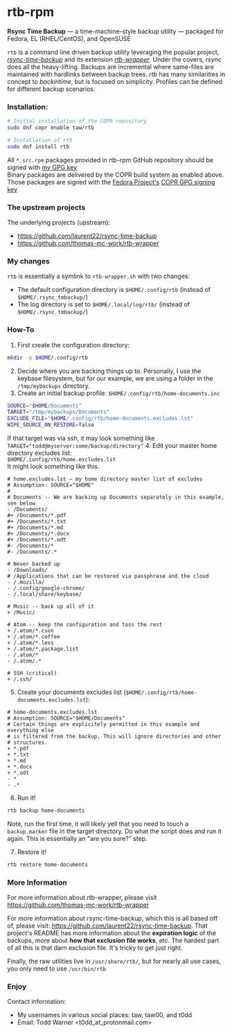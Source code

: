 # rtb-rpm
**Rsync Time Backup** — a time-machine-style backup utility — packaged for Fedora, EL (RHEL/CentOS), and OpenSUSE

`rtb` is a command line driven backup utility leveraging the popular project,
_[rsync-time-backup](https://github.com/laurent22/rsync-time-backup)_ and its
extension _[rtb-wrapper](https://github.com/thomas-mc-work/rtb-wrapper)_. Under
the covers, _rsync_ does all the heavy-lifting. Backups are incremental where
same-files are maintained with hardlinks between backup trees. _rtb_ has many
similarities in concept to _backintime_, but is focused on simplicity.
Profiles can be defined for different backup scenarios.


### Installation:

```sh
# Initial installation of the COPR repository
sudo dnf copr enable taw/rtb
```

```sh
# Installation of rtb
sudo dnf install rtb
```

All `*.src.rpm` packages provided in rtb-rpm GitHub repository should be signed with [my GPG key](https://keybase.io/toddwarner/key.asc)<br />Binary packages are delivered by the COPR build system as enabled above. Those packages are signed with the [Fedora Project's](https://fedoraproject.org/) [COPR GPG signing key](https://download.copr.fedorainfracloud.org/results/taw/rtb/pubkey.gpg)

### The upstream projects

The underlying projects (upstream):
- https://github.com/laurent22/rsync-time-backup
- https://github.com/thomas-mc-work/rtb-wrapper

### My changes
`rtb` is essentially a symlink to `rtb-wrapper.sh` with two changes:
- The default configuration directory is `$HOME/.config/rtb` (instead of `$HOME/.rsync_tmbackup/`)
- The log directory is set to `$HOME/.local/log/rtb/` (instead of `$HOME/.rsync_tmbackup/`)

### How-To

1. First create the configuration directory:
```sh
mkdir -p $HOME/.config/rtb
```
2. Decide where you are backing things up to. Personally, I use the keybase
   filesystem, but for our example, we are using a folder in the
   `/tmp/mybackups` directory.
3. Create an initial backup profile: `$HOME/.config/rtb/home-documents.inc`
```sh
SOURCE="$HOME/Documents"
TARGET="/tmp/mybackups/Documents"
EXCLUDE_FILE="$HOME/.config/rtb/home-documents.excludes.lst"
WIPE_SOURCE_ON_RESTORE=false
```
If that target was via ssh, it may look something like `TARGET="todd@myserver:some/backup/directory"`
4. Edit your master home directory excludes list:  
   `$HOME/.config/rtb/home.excludes.lst`  
   It might look something like this.
```plaintext
# home.excludes.lst — my home directory master list of excludes
# Assumption: SOURCE="$HOME"
#
# Documents -- We are backing up Documents separately in this example, see below
- /Documents/
#+ /Documents/*.pdf
#+ /Documents/*.txt
#+ /Documents/*.md
#+ /Documents/*.docx
#+ /Documents/*.odt
#- /Documents/*
#- /Documents/.*

# Never backed up
- /Downloads/
# /Applications that can be restored via passphrase and the cloud
- /.mozilla/
- /.config/google-chrome/
- /.local/share/keybase/

# Music -- back up all of it 
+ /Music/

# Atom -- keep the configuration and toss the rest
+ /.atom/*.cson
+ /.atom/*.coffee
+ /.atom/*.less
+ /.atom/*.package.list
- /.atom/*
- /.atom/.*

# SSH (critical)
+ /.ssh/
```

5. Create your documents excludes list 
   (`$HOME/.config/rtb/home-documents.excludes.lst`):
```plaintext
# home-documents.excludes.lst
# Assumption: SOURCE="$HOME/Documents"
# Certain things are explicitely permitted in this example and everything else
# is filtered from the backup. This will ignore directories and other
# structures.
+ *.pdf
+ *.txt
+ *.md
+ *.docx
+ *.odt
- *
- .*
```

6. Run it!
```sh
rtb backup home-documents
```

Note, run the first time, it will likely yell that you need to touch a
`backup.marker` file in the target directory. Do what the script does and run
it again. This is essentially an "are you sure?" step.

7. Restore it!
```sh
rtb restore home-documents
```

### More Information

For more information about rtb-wrapper, please visit <https://github.com/thomas-mc-work/rtb-wrapper>

For more information about rsync-time-backup, which this is all based off of,
please visit: <https://github.com/laurent22/rsync-time-backup>. That project's
README has more information about the **expiration logic** of the backups, more
about **how that exclusion file works**, etc. The hardest part of all this is
that darn exclusion file.  It's tricky to get just right.

Finally, the raw utilities live in `/usr/share/rtb/`, but for nearly all use
cases, you only need to use `/usr/bin/rtb`

### Enjoy

Contact information:
* My usernames in various social places: taw, taw00, and t0dd
* Email: Todd Warner <t0dd_at_protonmail.com>

